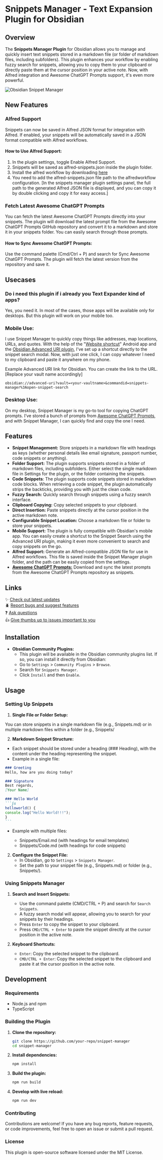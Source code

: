
# Snippets Manager - Text Expansion Plugin for Obsidian

## Overview

The **Snippets Manager Plugin** for Obsidian allows you to manage and quickly insert text snippets stored in a markdown file (or folder of markdown files, including subfolders). This plugin enhances your workflow by enabling fuzzy search for snippets, allowing you to copy them to your clipboard or directly paste them at the cursor position in your active note. Now, with Alfred integration and Awesome ChatGPT Prompts support, it's even more powerful.

![Obsidian Snippet Manager](https://github.com/user-attachments/assets/95f10833-faff-4313-8263-89dae134c60b)

## New Features

### Alfred Support
Snippets can now be saved in Alfred JSON format for integration with Alfred. If enabled, your snippets will be automatically saved in a JSON format compatible with Alfred workflows.

#### How to Use Alfred Support:

1. In the plugin settings, toggle Enable Alfred Support.
2. Snippets will be saved as alfred-snippets.json inside the plugin folder.
3. Install the alfred workflow by downloading [here](https://github.com/ramandv/obsidian-snippets-manager/raw/refs/heads/master/Alfred%20Workflow%20-%20Obsidian%20Snippet%20Manager.alfredworkflow)
4. You need to add the alfred-snippets.json file path to the alfredworkflow configuration. [In the snippets manager plugin settings panel, the full path to the generated Alfred JSON file is displayed, and you can copy it by double clicking and copy it for easy access.]

### Fetch Latest Awesome ChatGPT Prompts
You can fetch the latest Awesome ChatGPT Prompts directly into your snippets. The plugin will download the latest prompt file from the Awesome ChatGPT Prompts GitHub repository and convert it to a markdown and store it in your snippets folder.
You can easily search through those prompts.

#### How to Sync Awesome ChatGPT Prompts:
Use the command palette (Cmd/Ctrl + P) and search for Sync Awesome ChatGPT Prompts.
The plugin will fetch the latest version from the repository and save it.


## Usecases

### Do i need this plugin if i already you Text Expander kind of apps?
Yes, you need it. In most of the cases, those apps will be available only for desktops. But this plugin will work on your mobile too.

### Mobile Use:
I use Snippet Manager to quickly copy things like addresses, map locations, URLs, and quotes. With the help of the "[Website shortcut](https://play.google.com/store/apps/details?id=com.deltacdev.websiteshortcut&hl=en_IN)" Android app and the [Obsidian Advanced URI plugin](https://github.com/Vinzent03/obsidian-advanced-uri), I’ve set up a shortcut directly to the snippet search modal. Now, with just one click, I can copy whatever I need to my clipboard and paste it anywhere on my phone.

Example Advanced URI link for Obsidian. You can create the link to the URL. [Replace your vault name accordingly]
```
obsidian://advanced-uri?vault=<your-vaultname>&commandid=snippets-manager%3Aopen-snippet-search
```

### Desktop Use:
On my desktop, Snippet Manager is my go-to tool for copying ChatGPT prompts. I’ve stored a bunch of prompts from [Awesome ChatGPT Prompts](https://github.com/f/awesome-chatgpt-prompts), and with Snippet Manager, I can quickly find and copy the one I need.


## Features

- **Snippet Management:** Store snippets in a markdown file with headings as keys (whether personal details like email signature, passport number, code snippets or anything).
- **Folder Support:** The plugin supports snippets stored in a folder of markdown files, including subfolders. Either select the single markdown file in Settings for the plugin, or the folder containing the snippets.
- **Code Snippets**: The plugin supports code snippets stored in markdown code blocks. When retrieving a code snippet, the plugin automatically strips the backticks, providing you with just the clean code.
- **Fuzzy Search:** Quickly search through snippets using a fuzzy search interface.
- **Clipboard Copying:** Copy selected snippets to your clipboard.
- **Direct Insertion:** Paste snippets directly at the cursor position in the active markdown note.
- **Configurable Snippet Location:** Choose a markdown file or folder to store your snippets.
- **Mobile Support:** The plugin is fully compatible with Obsidian's mobile app. You can easily create a shortcut to the Snippet Search using the Advanced URI plugin, making it even more convenient to search and copy snippets on the go.
- **Alfred Support:** Generate an Alfred-compatible JSON file for use in Alfred workflows. This file is saved inside the Snippet Manager plugin folder, and the path can be easily copied from the settings.
- [**Awesome ChatGPT Prompts:**](https://github.com/f/awesome-chatgpt-prompts) Download and sync the latest prompts from the Awesome ChatGPT Prompts repository as snippets.



## Links

✨ [Check out latest updates](https://github.com/ramandv/obsidian-snippets-manager/releases)<br>
🪲 [Report bugs and suggest features](https://github.com/ramandv/obsidian-snippets-manager/issues)<br>
❓ [Ask questions](https://github.com/ramandv/obsidian-snippets-manager/discussions/new?category=q-a)<br>
👍 [Give thumbs up to issues important to you](https://github.com/ramandv/obsidian-snippets-manager/issues)<br>



## Installation

- **Obsidian Community Plugins:**
	- This plugin will  be available in the Obsidian community plugins list. If so, you can install it directly from Obsidian:
	 - Go to `Settings` > `Community Plugins` > `Browse`.
	 - Search for `Snippets Manager`.
	 - Click `Install` and then `Enable`.

## Usage

### Setting Up Snippets

1. **Single File or Folder Setup:**

You can store snippets in a single markdown file (e.g., Snippets.md) or in multiple markdown files within a folder (e.g., Snippets/

2. **Markdown Snippet Structure:**

- Each snippet should be stored under a heading (### Heading), with the content under the heading representing the snippet.
- Example in a single file:

````markdown
### Greeting
Hello, how are you doing today?

### Signature
Best regards,
[Your Name]

### Hello World
```js
helloworld() {
console.log("Hello World!!!");
}
```
````

- Example with multiple files:

  - Snippets/Email.md (with headings for email templates)
  - Snippets/Code.md (with headings for code snippets)

2. **Configure the Snippet File:**
   - In Obsidian, go to `Settings` > `Snippets Manager`.
   - Set the path to your snippet file (e.g., Snippets.md) or folder (e.g., Snippets/).

### Using Snippets Manager

1. **Search and Insert Snippets:**
   - Use the command palette (CMD/CTRL + P) and search for `Search Snippets`.
   - A fuzzy search modal will appear, allowing you to search for your snippets by their headings.
   - Press `Enter` to copy the snippet to your clipboard.
   - Press `CMD/CTRL + Enter` to paste the snippet directly at the cursor position in the active note.

2. **Keyboard Shortcuts:**
   - `Enter`: Copy the selected snippet to the clipboard.
   - `CMD/CTRL + Enter`: Copy the selected snippet to the clipboard and paste it at the cursor position in the active note.


## Development

### Requirements

- Node.js and npm
- TypeScript

### Building the Plugin

1. **Clone the repository:**
   ```bash
   git clone https://github.com/your-repo/snippet-manager
   cd snippet-manager
   ```

2. **Install dependencies:**
   ```bash
   npm install
   ```

3. **Build the plugin:**
   ```bash
   npm run build
   ```

4. **Develop with live reload:**
   ```bash
   npm run dev
   ```

### Contributing

Contributions are welcome! If you have any bug reports, feature requests, or code improvements, feel free to open an issue or submit a pull request.

### License

This plugin is open-source software licensed under the MIT License.
